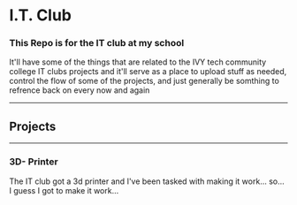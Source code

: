   # I.T. Club 
  ### This Repo is for the IT club at my school
  It'll have some of the things that are related to the IVY tech community college IT clubs projects and it'll serve as a place to upload stuff as needed, control the flow of some of the projects, and just generally be somthing to refrence back on every now and again
______________________________________________


## Projects
------------------------
### 3D- Printer
The IT club got a 3d printer and I've been tasked with making it work... so... I guess I got to make it work...
